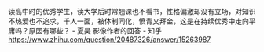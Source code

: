 读高中时的优秀学生，读大学后时常翘课也不看书，性格偏激却没有立场，对知识不热爱也不追求，千人一面，被体制同化，愤青又拜金，这是在持续优秀中走向平庸吗？原因有哪些？ - 夏昊 影像作者的回答 - 知乎
https://www.zhihu.com/question/20487326/answer/15263987
